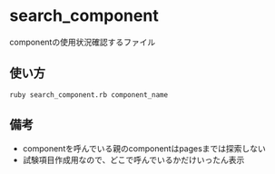 # search_component
componentの使用状況確認するファイル

## 使い方
```
ruby search_component.rb component_name
```

## 備考
- componentを呼んでいる親のcomponentはpagesまでは探索しない
- 試験項目作成用なので、どこで呼んでいるかだけいったん表示
